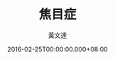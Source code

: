 ---
issue: 161
title: 焦目症
author: 黃文達
date: 2016-02-25T00:00:00.000+08:00
topic: 新知
difficulty: 2
wikidata: Q98095526
wikidata_link: https://www.wikidata.org/wiki/Q98095526
author_wikidata_link: https://www.wikidata.org/wiki/Q98096345
author_wikidata: Q98096345
---